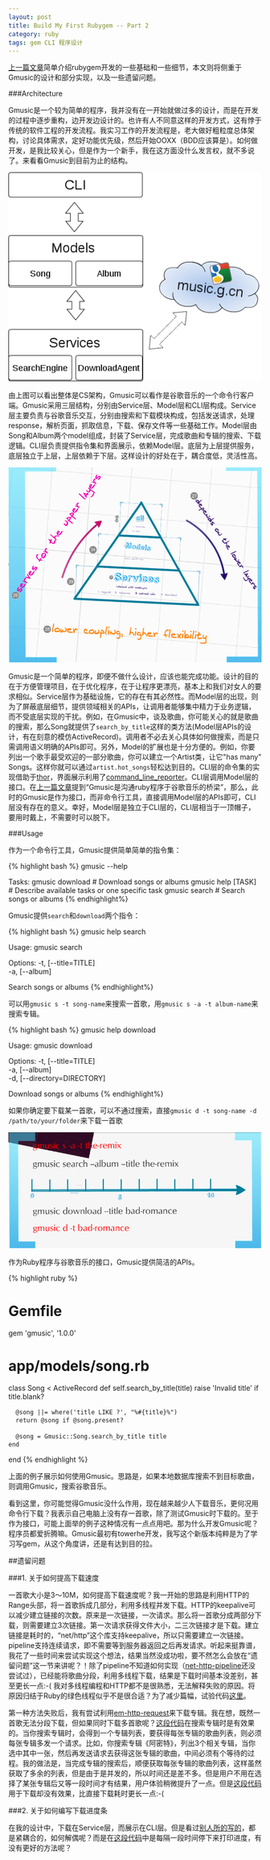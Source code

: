 ```yaml
---
layout: post
title: Build My First Rubygem -- Part 2
category: ruby
tags: gem CLI 程序设计
---
```


[上一篇文章][1]简单介绍rubygem开发的一些基础和一些细节，本文则将侧重于Gmusic的设计和部分实现，以及一些遗留问题。

###Architecture

Gmusic是一个较为简单的程序，我并没有在一开始就做过多的设计，而是在开发的过程中逐步重构，边开发边设计的。也许有人不同意这样的开发方式，这有悖于传统的软件工程的开发流程。我实习工作的开发流程是，老大做好粗粒度总体架构，讨论具体需求，定好功能优先级，然后开始OOXX（BDD应该算是）。如何做开发，是我比较关心，但是作为一个新手，我在这方面没什么发言权，就不多说了。来看看Gmusic到目前为止的结构。

![Architecture][4]

由上图可以看出整体是CS架构，Gmusic可以看作是谷歌音乐的一个命令行客户端。Gmusic采用三层结构，分别由Service层、Model层和CLI层构成。Service层主要负责与谷歌音乐交互，分别由搜索和下载模块构成，包括发送请求，处理response，解析页面，抓取信息，下载、保存文件等一些基础工作。Model层由Song和Album两个model组成，封装了Service层，完成歌曲和专辑的搜索、下载逻辑。CLI层负责提供指令集和界面展示，依赖Model层。底层为上层提供服务，底层独立于上层，上层依赖于下层。这样设计的好处在于，耦合度低，灵活性高。

![Architecture][5]

Gmusic是一个简单的程序，即便不做什么设计，应该也能完成功能。设计的目的在于方便管理项目，在于优化程序，在于让程序更漂亮，基本上和我们对女人的要求相似。Service层作为基础设施，它的存在有其必然性。而Model层的出现，则为了屏蔽底层细节，提供领域相关的APIs，让调用者能够集中精力于业务逻辑，而不受底层实现的干扰。例如，在Gmusic中，谈及歌曲，你可能关心的就是歌曲的搜索，那么Song就提供了`search_by_title`这样的类方法(Model层APIs的设计，有在刻意的模仿ActiveRecord)。调用者不必去关心具体如何做搜索，而是只需调用语义明确的APIs即可。另外，Model的扩展也是十分方便的。例如，你要列出一个歌手最受欢迎的一部分歌曲，你可以建立一个Artist类，让它"has many" Songs。这样你就可以通过`artist.hot_songs`轻松达到目的。CLI层的命令集的实现借助于[thor][2]，界面展示利用了[command_line_reporter][3]。CLI层调用Model层的接口。在[上一篇文章][1]提到“Gmusic是沟通ruby程序于谷歌音乐的桥梁”，那么，此时的Gmusic是作为接口，而非命令行工具，直接调用Model层的APIs即可，CLI层没有存在的意义。幸好，Model层是独立于CLI层的，CLI层相当于一顶帽子，要用时戴上，不需要时可以脱下。

###Usage

作为一个命令行工具，Gmusic提供简单简单的指令集：

{% highlight bash %}
  gmusic --help

  Tasks:
    gmusic download     # Download songs or albums
    gmusic help [TASK]  # Describe available tasks or one specific task
    gmusic search       # Search songs or albums
{% endhighlight%}

Gmusic提供`search`和`download`两个指令：

{% highlight bash %}
  gmusic help search

  Usage:
    gmusic search

  Options:
    -t, [--title=TITLE]  
    -a, [--album]        

  Search songs or albums
{% endhighlight%}

可以用`gmusic s -t song-name`来搜索一首歌，用`gmusic s -a -t
album-name`来搜索专辑。

{% highlight bash %}
  gmusic help download

  Usage:
    gmusic download

  Options:
    -t, [--title=TITLE]          
    -a, [--album]                
    -d, [--directory=DIRECTORY]  

  Download songs or albums
{% endhighlight%}

如果你确定要下载某一首歌，可以不通过搜索，直接`gmusic d -t
song-name -d /path/to/your/folder`来下载一首歌

![Commands][6]

作为Ruby程序与谷歌音乐的接口，Gmusic提供简洁的APIs。

{% highlight ruby %}
  # Gemfile
  gem 'gmusic', '1.0.0'

  # app/models/song.rb
  class Song < ActiveRecord
    def self.search_by_title(title)
      raise 'Invalid title' if title.blank?

      @song ||= where('title LIKE ?', "%#{title}%")
      return @song if @song.present?

      @song = Gmusic::Song.search_by_title title
    end
  end
{% endhighlight %}

上面的例子展示如何使用Gmusic。思路是，如果本地数据库搜索不到目标歌曲，则调用Gmusic，搜索谷歌音乐。

看到这里，你可能觉得Gmusic没什么作用，现在越来越少人下载音乐，更何况用命令行下载？我表示自己电脑上没有存一首歌，除了测试Gmusic时下载的。至于作为接口，可能上面举的例子这种情况有一点点用吧。那为什么开发Gmusic呢？程序员都爱折腾嘛。Gmusic最初有towerhe开发，我写这个新版本纯粹是为了学习写gem，从这个角度讲，还是有达到目的拉。

##遗留问题

###1. 关于如何提高下载速度

一首歌大小是3～10M，如何提高下载速度呢？我一开始的思路是利用HTTP的Range头部，将一首歌拆成几部分，利用多线程并发下载。HTTP的keepalive可以减少建立链接的次数。原来是一次链接，一次请求。那么将一首歌分成两部分下载，则需要建立3次链接。第一次请求获得文件大小，二三次链接才是下载。建立链接是耗时的，“net/http”这个库支持keepalive，所以只需要建立一次链接。pipeline支持连续请求，即不需要等到服务器返回之后再发请求。听起来挺靠谱，我花了一些时间来尝试实现这个想法，结果当然没成功啦，要不然怎么会放在“遗留问题”这一节来讲呢？！除了pipeline不知道如何实现（[net-http-pipeline][7]还没尝试过），已经能将歌曲分段，利用多线程下载，结果是下载时间基本没差别，甚至更长一点:-( 我对多线程编程和HTTP都不是很熟悉，无法解释失败的原因。将原因归结于Ruby的绿色线程似乎不是很合适？为了减少篇幅，试验代码[这里][8]。

第一种方法失败后，我有尝试利用[em-http-request][9]来下载专辑。我在想，既然一首歌无法分段下载，但如果同时下载多首歌呢？[这段代码][10]在搜索专辑时是有效果的。当你搜索专辑时，会得到一个专辑列表，要获得每张专辑的歌曲列表，则必须每张专辑多发一个请求。比如，你搜索专辑《阿密特》，列出3个相关专辑，当你选中其中一张，然后再发送请求去获得这张专辑的歌曲，中间必须有个等待的过程。我的做法是，当完成专辑的搜索后，顺便获取每张专辑的歌曲列表，这样虽然获取了多余的列表，但是由于是并发的，所以时间还是差不多。但是用户不用在选择了某张专辑后又等一段时间才有结果，用户体验稍微提升了一点。但是[这段代码][10]用于下载却没有效果，比直接下载耗时更长一点:-(

###2. 关于如何编写下载进度条

在我的设计中，下载在Service层，而展示在CLI层。但是看过[别人所的写的][11]，都是紧耦合的，如何解偶呢？而是在[这段代码][11]中是每隔一段时间停下来打印进度，有没有更好的方法呢？

[1]: /ruby/2012/05/24/build-my-first-gem-1/
[2]: https://github.com/wycats/thor
[3]: https://github.com/wbailey/command_line_reporter
[4]: /public/images/2012-05-25-1.png
[5]: /public/images/2012-05-25-2.png "The Architecture of Gmusic"
[6]: /public/images/2012-05-25-3.png "Command shortcuts"
[7]: https://github.com/drbrain/net-http-pipeline
[8]: https://gist.github.com/2794445
[9]: https://github.com/igrigorik/em-http-request
[10]: https://gist.github.com/2794500
[11]: https://gist.github.com/454926
